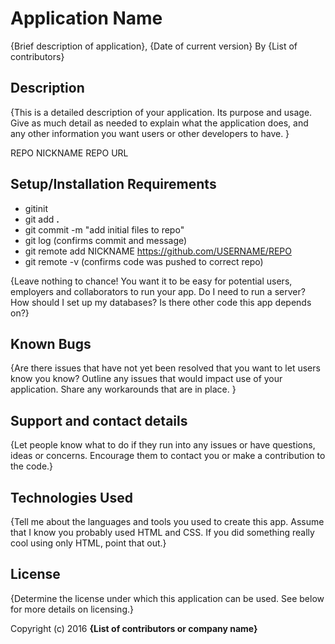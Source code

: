# Application Name

{Brief description of application}, {Date of current version}
By {List of contributors}

## Description

{This is a detailed description of your application. Its purpose and usage. Give as much detail as needed to explain what the application does, and any other information you want users or other developers to have. }

REPO NICKNAME
REPO URL

## Setup/Installation Requirements

* gitinit
* git add **.**
* git commit -m "add initial files to repo"
* git log (confirms commit and message)
* git remote add NICKNAME https://github.com/USERNAME/REPO
* git remote -v (confirms code was pushed to correct repo)

{Leave nothing to chance! You want it to be easy for potential users, employers and collaborators to run your app. Do I need to run a server? How should I set up my databases? Is there other code this app depends on?}

## Known Bugs

{Are there issues that have not yet been resolved that you want to let users know you know? Outline any issues that would impact use of your application. Share any workarounds that are in place. }

## Support and contact details

{Let people know what to do if they run into any issues or have questions, ideas or concerns. Encourage them to contact you or make a contribution to the code.}

## Technologies Used

{Tell me about the languages and tools you used to create this app. Assume that I know you probably used HTML and CSS. If you did something really cool using only HTML, point that out.}

## License

{Determine the license under which this application can be used. See below for more details on licensing.}

Copyright (c) 2016 **{List of contributors or company name}**
